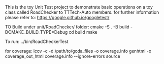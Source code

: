 This is the toy Unit Test project to demonstrate basic operations on a toy class called RoadChecker to TTTech-Auto members.
for further information please refer to:
https://google.github.io/googletest/

TO Build under unit/RoadChecker/ folder: 
cmake -S . -B build -DCMAKE_BUILD_TYPE=Debug
cd build
make

To run:
../bin/RoadCheckerTest

for coverage:
lcov -c -d /path/to/gcda_files -o coverage.info
genhtml -o coverage_out_html coverage.info --ignore-errors source
